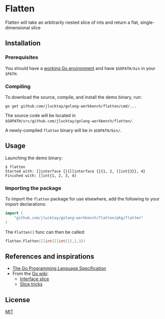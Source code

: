 # Flatten

Flatten will take an arbitrarily nested slice of ints and return a flat, single-dimensional slice

## Installation

### Prerequisites

You should have a [working Go environment](https://golang.org/doc/install) and have `$GOPATH/bin` in your `$PATH`.

### Compiling

To download the source, compile, and install the demo binary, run:

``` shell
go get github.com/jlucktay/golang-workbench/flatten/cmd/...
```

The source code will be located in `$GOPATH/src/github.com/jlucktay/golang-workbench/flatten/`.

A newly-compiled `flatten` binary will be in `$GOPATH/bin/`.

## Usage

Launching the demo binary:

``` shell
$ flatten
Started with: []interface {}{[]interface {}{1, 2, []int{3}}, 4}
Finished with: []int{1, 2, 3, 4}
```

### Importing the package

To import the `flatten` package for use elsewhere, add the following to your import declarations:

``` go
import (
    "github.com/jlucktay/golang-workbench/flatten/pkg/flatten"
)
```

The `Flatten()` func can then be called:

``` go
flatten.Flatten([]int{[]int{1},2,3})
```

## References and inspirations

- [The Go Programming Language Specification](https://golang.org/ref/spec)
- From the [Go wiki](https://github.com/golang/go/wiki):
  - [Interface slice](https://github.com/golang/go/wiki/InterfaceSlice)
  - [Slice tricks](https://github.com/golang/go/wiki/SliceTricks)

## License

[MIT](https://choosealicense.com/licenses/mit/)
